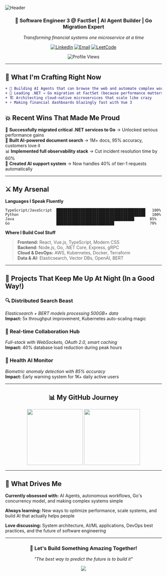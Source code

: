 ![Header](https://capsule-render.vercel.app/api?type=waving&color=gradient&height=200&section=header&text=Sai%20Kiran%20Gonugunta&fontSize=80&fontAlignY=35&animation=twinkling&fontColor=ffffff)

<div align="center">

### 🚀 Software Engineer 3 @ FactSet | AI Agent Builder | Go Migration Expert

*Transforming financial systems one microservice at a time*

[![LinkedIn](https://img.shields.io/badge/LinkedIn-%230077B5.svg?logo=linkedin&logoColor=white)](https://linkedin.com/in/saikiran-gonugunta)
[![Email](https://img.shields.io/badge/Gmail-D14836?logo=gmail&logoColor=white)](mailto:skiran252@gmail.com)
[![LeetCode](https://img.shields.io/badge/LeetCode-000000?logo=LeetCode&logoColor=#d16c06)](https://leetcode.com/u/skiran252/)

![Profile Views](https://komarev.com/ghpvc/?username=skiran252&color=brightgreen&style=flat-square)

</div>

---

## 🔮 What I'm Crafting Right Now

```diff
+ 🤖 Building AI Agents that can browse the web and automate complex workflows
+ 🔄 Leading .NET → Go migration at FactSet (because performance matters!)  
+ 🏗️ Architecting cloud-native microservices that scale like crazy
+ ⚡ Making financial dashboards blazingly fast with Vue 3
```

## 💥 Recent Wins That Made Me Proud

🚀 **Successfully migrated critical .NET services to Go** → Unlocked serious performance gains  
🤖 **Built AI-powered document search** → 1M+ docs, 95% accuracy, customers love it  
📊 **Implemented full observability stack** → Cut incident resolution time by 60%  
🎯 **Created AI support system** → Now handles 40% of tier-1 requests automatically  

---

## ⚔️ My Arsenal

**Languages I Speak Fluently**
```
TypeScript/JavaScript  ████████████████████████████████████████   100%
Python                 ████████████████████████████████████████   100%
Java                   ███████████████████████████████████       85%
Go                     ██████████████████████████                70%
```

**Where I Build Cool Stuff**
> **Frontend:** React, Vue.js, TypeScript, Modern CSS  
> **Backend:** Node.js, Go, .NET Core, Express, gRPC  
> **Cloud & DevOps:** AWS, Kubernetes, Docker, Terraform  
> **Data & AI:** Elasticsearch, Vector DBs, OpenAI, BERT  

---

## 🎯 Projects That Keep Me Up At Night (In a Good Way!)

### 🔍 **Distributed Search Beast**
*Elasticsearch + BERT models processing 500GB+ data*  
**Impact:** 5x throughput improvement, Kubernetes auto-scaling magic

### 🤝 **Real-time Collaboration Hub** 
*Full-stack with WebSockets, OAuth 2.0, smart caching*  
**Impact:** 40% database load reduction during peak hours

### 💓 **Health AI Monitor**
*Biometric anomaly detection with 85% accuracy*  
**Impact:** Early warning system for 1K+ daily active users

---

<div align="center">

## 📊 My GitHub Journey

<img height="180em" src="https://github-readme-stats.vercel.app/api?username=skiran252&show_icons=true&theme=tokyonight&include_all_commits=true&count_private=true&hide_border=true"/>
<img height="180em" src="https://github-readme-stats.vercel.app/api/top-langs/?username=skiran252&layout=compact&theme=tokyonight&hide_border=true"/>

</div>

---

## 🌟 What Drives Me

**Currently obsessed with:** AI Agents, autonomous workflows, Go's concurrency model, and making complex systems simple

**Always learning:** New ways to optimize performance, scale systems, and build AI that actually helps people

**Love discussing:** System architecture, AI/ML applications, DevOps best practices, and the future of software engineering

---

<div align="center">

### 💬 Let's Build Something Amazing Together!

*"The best way to predict the future is to build it"*

<img src="https://capsule-render.vercel.app/api?type=waving&color=gradient&height=100&section=footer"/>

</div>
